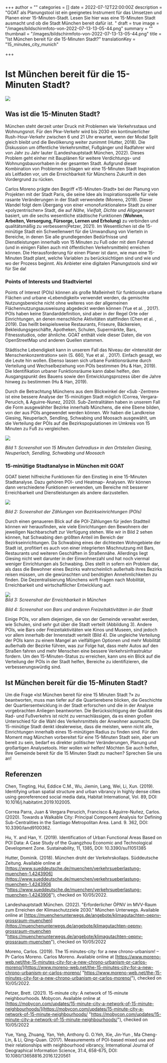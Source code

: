 +++
author = ""
categories = []
date = 2022-07-12T22:00:00Z
description = "GOAT als Planungstool ist ein geeignetes Instrument für das Umsetzen und Planen einer 15-Minuten-Stadt. Lesen Sie hier was eine 15-Minuten Stadt ausmacht und ob die Stadt München bereit dafür ist. "
draft = true
image = "/images/bildschirmfoto-von-2022-07-13-13-05-44.png"
summary = ""
thumbnail = "/images/bildschirmfoto-von-2022-07-13-13-05-44.png"
title = "Ist München bereit für die 15-Minuten Stadt?"
translationKey = "15_minutes_city_munich"

+++
# **Ist München bereit für die 15-Minuten Stadt?**

![](/images/bildschirmfoto-von-2022-07-13-11-37-39.png)

## **Was ist die 15-Minuten Stadt?**

München steht derzeit unter Druck mit Problemen wie Verkehrsstaus und Wohnungsnot. Für den Pkw-Verkehr wird bis 2030 ein kontinuierlicher Rush-Hour-Verkehr zwischen 6 und 21 Uhr erwartet, wenn der Modal Split gleich bleibt und die Bevölkerung weiter zunimmt (Hutter, 2018). Die Diskussion um öffentliche Verkehrsmittel, Fußgänger und Radfahrer wird von Jahr zu Jahr lauter (Landeshauptstadt München, 2022). Dieses Problem geht einher mit Bauplänen für weitere Verdichtungs- und Wohnungsbauvorhaben in der gesamten Stadt. Aufgrund dieser Kombination von Problemen schlagen wir eine 15-Minuten Stadt Inspiration als Leitfaden vor, um die Erreichbarkeit für Münchens Zukunft in den Vordergrund zu rücken.

Carlos Moreno prägte den Begriff «15-Minuten-Stadt» bei der Planung von Projekten mit der Stadt Paris, die seine Idee als Inspirationsquelle für viele rasante Veränderungen in der Stadt verwendete (Moreno, 2019). Dieser Wandel folgt dem Übergang von einer «monofunktionalen» Stadt zu einer «polyzentrischen» Stadt, die auf _Nähe, Vielfalt, Dichte und Allgegenwart_ basiert, um die sechs wesentliche städtische Funktionen (**Wohnen, Arbeiten, Versorgung, Fürsorge, Lernen und Erholung)** zu verbinden und qualitätsmäßig zu verbessern(Petzer, 2021). Im Wesentlichen ist die 15-minütige Stadt ein Schwellenwert für die Umwandlung von Vierteln in Bereiche, in denen Sie alle grundlegenden Bedürfnisse und Dienstleistungen innerhalb von 15 Minuten zu Fuß oder mit dem Fahrrad (und in einigen Fällen auch mit öffentlichen Verkehrsmitteln) erreichen können. Die Herausforderung für einen Planer ist dann, wie man eine 15-Minuten Stadt plant, welche Variablen zu berücksichtigen sind und wie und wo der Prozess beginnt. Als Anbieter eine digitalen Planungstools sind wir für Sie da!

### **Points of Interests und Stadtviertel**

Points of Interest (POIs) können als große Maßeinheit für funktionale urbane Flächen und urbane «Lebendigkeit» verwendet werden, da gemischte Nutzungsbereiche nicht ohne weiteres von der allgemeinen Flächennutzungsausweisung abgedeckt werden können (Yue et al. , 2017). POIs haben keine Standarddefinition, sind aber in der Regel Orte oder Einrichtungen, an denen menschliche Aktivitäten stattfinden (Chen et al. , 2019). Das heißt beispielsweise Restaurants, Friseure, Bäckereien, Bekleidungsgeschäfte, Apotheken, Schulen, Supermärkte, Bars, Fitnessstudios, oder ähnliche. GOAT enthält viele dieser Daten, die von OpenStreetMap und anderen Quellen stammen.

Städtische Lebendigkeit kann in unserem Fall das Niveau der «Intensität der Menschenkonzentration» sein (S. 660, Yue et al. , 2017). Einfach gesagt, wo die Leute hin wollen. Ebenso lassen sich urbane Funktionsräume durch Verteilung und Wechselbeziehung von POIs bestimmen (Hu & Han, 2019). Die Identifikation urbaner Funktionsräume kann dabei helfen, den Ausgangspunkt des Bauens sowie den Entwicklungsprozess über die Jahre hinweg zu bestimmen (Hu & Han, 2019).

Durch die Betrachtung Münchens aus dem Blickwinkel der «Sub -Zentren» ist eine bessere Analyse der 15-minütigen Stadt möglich (Correa, Vergara-Perucich, & Aguirre-Nunez, 2020). Sub-Zentralitäten haben in unserem Fall die Form ausgewählter Bezirke innerhalb Münchens, die eine Ebene bilden, von der aus POIs angewendet werden können. Wir haben die Landkreise Giesing, Neuperlach, Sendling, Schwabing und Moosach ausgewählt, um die Verteilung der POIs auf die Bezirkspopulationen im Umkreis von 15 Minuten zu Fuß zu vergleichen.

![](/images/bildschirmfoto-von-2022-07-13-11-37-52.png)

_Bild 1: Screenshot von 15 Minuten Gehradius» in den Ortsteilen Giesing, Neuperlach, Sendling, Schwabing und Moosach_

### 15-minütige Stadtanalyse in München mit GOAT

GOAT bietet hilfreiche Funktionen für den Einstieg in eine 15-Minuten Stadtanalyse. Dazu gehören POI- und Heatmap- Analysen. Wir können dann verschiedene Funktionen verwenden, um Bereiche mit besserer Erreichbarkeit und Dienstleistungen als andere darzustellen.

![](/images/bildschirmfoto-von-2022-07-13-11-38-13.png)

_Bild 2: Screenshot der Zählungen von Bezirkseinrichtungen (POIs)_

Durch einen genaueren Blick auf die POI-Zählungen für jeden Stadtteil können wir herausfinden, wie viele Einrichtungen den Bewohnern der jeweiligen Nachbarschaft zur Verfügung stehen. Wie wir in Bild 2 sehen können, hat Schwabing den größten Anteil im Bereich der Bezirkseinrichtungen. Da Schwabing eines der dichtesten Wohngebiete der Stadt ist, profitiert es auch von einer integrierten Mischnutzung mit Bars, Restaurants und weiteren Geschäften in Straßennähe. Allerdings liegt Giesing nicht weit darunter in der Einwohnerzahl und hat noch viermal weniger Einrichtungen als Schwabing. Dies stellt in sofern ein Problem dar, als dass die Bewohner eines Bezirks wahrscheinlich außerhalb ihres Bezirks reisen müssen, um die gewünschten und benötigten Annehmlichkeiten zu finden. Die Dezentralisierung Münchens wirft Fragen nach Mobilität, Erreichbarkeit und wirtschaftlicher Entwicklung auf.

![](/images/bildschirmfoto-von-2022-07-13-11-38-33.png)  
_Bild 3: Screenshot der Erreichbarkeit in München_

_Bild 4: Screenshot von Bars und anderen Freizeitaktivitäten in der Stadt_

Einige POIs, vor allem diejenigen, die von der Gemeinde verwaltet werden, wie Schulen, sind sehr gut über die Stadt verteilt (Abbildung 3). Andere POIs, wie Bars oder Freizeitaktivitäten wie Kinos und Museen, sind jedoch vor allem innerhalb der Innenstadt verteilt (Bild 4). Die ungleiche Verteilung der POIs kann zu einem Mangel an vielfältigen Optionen und mehr Mobilität außerhalb der Bezirke führen, was zur Folge hat, dass mehr Autos auf den Straßen fahren und mehr Menschen eine bessere Verkehrsinfrastruktur fordern. Um den 15-Minuten-Status zu erreichen, kann uns ein Blick auf die Verteilung der POIs in der Stadt helfen, Bereiche zu identifizieren, die verbesserungswürdig sind.

## Ist München bereit für die 15-Minuten Stadt?

Um die Frage «Ist München bereit für eine 15 Minuten Stadt ?» zu beantworten, muss man tiefer auf die Quartierebene blicken, die Geschichte der Quartiersentwicklung in der Stadt erforschen und die in der Analyse vorgebrachten Anliegen beantworten. Die Berücksichtigung der Qualität des Rad- und Fußverkehrs ist nicht zu vernachlässigen, da es einen großen Unterschied für die Wahl des Verkehrsmittels der Anwohner ausmacht. Die 15-minütige Stadt denkt idealerweise, dass die meisten, wenn nicht alle, Einrichtungen innerhalb eines 15-minütigen Radius zu finden sind. Für den Moment mag München vorbereitet für eine 15-Minuten Stadt  sein, aber um bereit zu sein, bedarf es direkter politischer Veränderungen, Planung und großartigen Analysetools. Hier wollen wir helfen! Möchten Sie auch helfen, Ihre Gemeinde bereit für die 15 Minuten Stadt zu machen? Sprechen Sie uns an!

## **Referenzen**

Chen, Tingting, Hui, Eddice C.M., Wu, Jiemin, Lang, Wei, Li, Xun. (2019). Identifying urban spatial structure and urban vibrancy in highly dense cities using georeferenced social media data, Habitat International, Vol. 89, DOI: 10.1016/j.habitatint.2019.102005.

Correa Parra, Juan & Vergara Perucich, Francisco & Aguirre-Nuñez, Carlos. (2020). Towards a Walkable City: Principal Component Analysis for Defining Sub-Centralities in the Santiago Metropolitan Area. Land. 9. 362, DOI: 10.3390/land9100362.

Hu, Y. and Han, Y. (2019). Identification of Urban Functional Areas Based on POI Data: A Case Study of the Guangzhou Economic and Technological Development Zone. Sustainability, 11, 1385, DOI: 10.3390/su11051385

Hutter, Dominik. (2018). München droht der Verkehrskollaps. Süddeutsche Zeitung. Available online at [https://www.sueddeutsche.de/muenchen/verkehrsueberlastung-muenchen-1.4243906](https://www.sueddeutsche.de/muenchen/verkehrsueberlastung-muenchen-1.4243906 "https://www.sueddeutsche.de/muenchen/verkehrsueberlastung-muenchen-1.4243906"), checked on 10/05/2022.

Landeshauptstadt München. (2022). "Erforderlicher ÖPNV im MVV-Raum zum Erreichen der Klimaschutzziele 2030." München Unterwegs. Available online at [https://muenchenunterwegs.de/angebote/klimagutachten-oepnv-grossraum-muenchen](https://muenchenunterwegs.de/angebote/klimagutachten-oepnv-grossraum-muenchen "https://muenchenunterwegs.de/angebote/klimagutachten-oepnv-grossraum-muenchen"), checked on 10/05/2022

Moreno, Carlos. (2019). The 15 minutes-city: for a new chrono-urbanism! – Pr Carlos Moreno. Carlos Moreno. Available online at [https://www.moreno-web.net/the-15-minutes-city-for-a-new-chrono-urbanism-pr-carlos-moreno/](https://www.moreno-web.net/the-15-minutes-city-for-a-new-chrono-urbanism-pr-carlos-moreno/ "https://www.moreno-web.net/the-15-minutes-city-for-a-new-chrono-urbanism-pr-carlos-moreno/"), checked on 10/05/2022.

Petzer, Brett. (2021). 15-minute city: A network of 15-minute neighbourhoods. Mobycon. Available online at [https://mobycon.com/updates/15-minute-city-a-network-of-15-minute-neighbourhoods/](https://mobycon.com/updates/15-minute-city-a-network-of-15-minute-neighbourhoods/ "https://mobycon.com/updates/15-minute-city-a-network-of-15-minute-neighbourhoods/"), checked on 10/05/2022

Yue, Yang, Zhuang, Yan, Yeh, Anthony G. O.Yeh, Xie, Jin-Yun , Ma Cheng-Lin, & Li, Qing-Quan. (2017). Measurements of POI-based mixed use and their relationships with neighbourhood vibrancy, International Journal of Geographical Information Science, 31:4, 658-675, DOI: 10.1080/13658816.2016.1220561